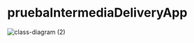 # pruebaIntermediaDeliveryApp
![class-diagram (2)](https://user-images.githubusercontent.com/26491137/184465928-fbe9e223-2420-4f00-9bc4-c3b89ed4d7ae.png)
